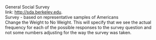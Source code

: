 General Social Survey   
link:  http://sda.berkeley.edu.  
Survey - based on representative samples of Americans   
Change the Weight to No Weight. This will specify that we 
see the actual frequency for each of the possible responses 
to the survey question and not some numbers adjusting for 
the way the survey was taken.
